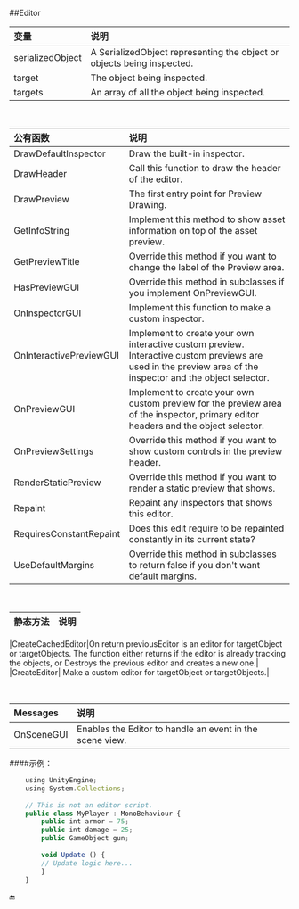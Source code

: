 ##Editor

|变量|说明|
|:--|:--|
|serializedObject|A SerializedObject representing the object or objects being inspected.|
|target|The object being inspected.|
|targets|An array of all the object being inspected.|


&emsp;

|公有函数|说明|
|:--|:--|
|DrawDefaultInspector|	Draw the built-in inspector.|
|DrawHeader|Call this function to draw the header of the editor.|
|DrawPreview|The first entry point for Preview Drawing.|
|GetInfoString|	Implement this method to show asset information on top of the asset preview.|
|GetPreviewTitle|Override this method if you want to change the label of the Preview area.|
|HasPreviewGUI|	Override this method in subclasses if you implement OnPreviewGUI.|
|OnInspectorGUI|Implement this function to make a custom inspector.|
|OnInteractivePreviewGUI|Implement to create your own interactive custom preview. Interactive custom previews are used in the preview area of the inspector and the object selector.|
|OnPreviewGUI|Implement to create your own custom preview for the preview area of the inspector, primary editor headers and the object selector.|
|OnPreviewSettings|Override this method if you want to show custom controls in the preview header.|
|RenderStaticPreview|Override this method if you want to render a static preview that shows.|
|Repaint|Repaint any inspectors that shows this editor.|
|RequiresConstantRepaint|Does this edit require to be repainted constantly in its current state?|
|UseDefaultMargins|Override this method in subclasses to return false if you don't want default margins.|

&emsp;

|静态方法|说明|
|:--|:--|


|CreateCachedEditor|On return previousEditor is an editor for targetObject or targetObjects. The function either returns if the editor is already tracking the objects, or Destroys the previous editor and creates a new one.|
|CreateEditor|	Make a custom editor for targetObject or targetObjects.|

&emsp;

|Messages|说明|
|:--|:--|
|OnSceneGUI|Enables the Editor to handle an event in the scene view.|


####示例：

```javascript
    using UnityEngine;
    using System.Collections;
    
    // This is not an editor script.
    public class MyPlayer : MonoBehaviour {
        public int armor = 75;
        public int damage = 25;
        public GameObject gun;
    
        void Update () {
    	// Update logic here...
        }
    }
```



🔚